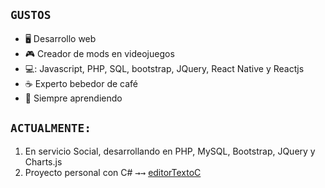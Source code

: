 ## `GUSTOS`
- 🖥️ Desarrollo web
- 🎮 Creador de mods en videojuegos
- 💻: Javascript, PHP, SQL, bootstrap, JQuery, React Native y Reactjs
- ☕ Experto bebedor de café
- 🧠 Siempre aprendiendo

## `ACTUALMENTE:`
1. En servicio Social, desarrollando en PHP, MySQL, Bootstrap, JQuery y Charts.js
1. Proyecto personal con C# <kbd>&rarr;</kbd><kbd>&rarr;</kbd>  [editorTextoC](https://github.com/antonydany/editorTextoC)
